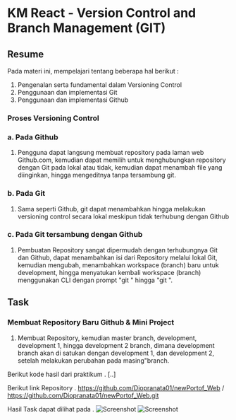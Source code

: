 # KM React - Version Control and Branch Management (GIT)

## Resume
Pada materi ini, mempelajari tentang beberapa hal berikut :
1. Pengenalan serta fundamental dalam Versioning Control
2. Penggunaan dan implementasi Git
3. Penggunaan dan implementasi Github

### Proses Versioning Control
### a. Pada Github
1. Pengguna dapat langsung membuat repository pada laman web Github.com, kemudian dapat memilih untuk menghubungkan
repository dengan Git pada lokal atau tidak, kemudian dapat menambah file yang diinginkan, hingga mengeditnya tanpa
tersambung git.

### b. Pada Git
1. Sama seperti Github, git dapat menambahkan hingga melakukan versioning control secara lokal meskipun tidak
terhubung dengan Github

### c. Pada Git tersambung dengan Github
1. Pembuatan Repository sangat dipermudah dengan terhubungnya Git dan Github, dapat menambahkan isi dari Repository
melalui lokal Git, kemudian mengubah, menambahkan workspace (branch) baru untuk development, hingga menyatukan
kembali workspace (branch) menggunakan CLI dengan prompt "git <add>" hingga "git <merge> <branch>".

## Task 
### Membuat Repository Baru Github & Mini Project
1. Membuat Repository, kemudian master branch, development, development 1, hingga development 2 branch, dimana development
branch akan di satukan dengan development 1, dan development 2, setelah melakukan perubahan pada masing"branch.

Berikut kode hasil dari praktikum .
[..]

Berikut link Repository .
https://github.com/Diopranata01/newPortof_Web / https://github.com/Diopranata01/newPortof_Web.git

Hasil Task dapat dilihat pada .
![Screenshot](./screenshot/Screen_Shot.jpeg)
![Screenshot](./screenshot/Screen_Shot_2.jpeg)